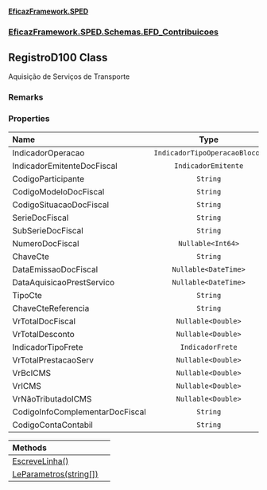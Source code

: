 #### [EficazFramework.SPED](EficazFrameworkSPED.md 'EficazFramework SPED')
### [EficazFramework.SPED.Schemas.EFD_Contribuicoes](EficazFramework.SPED.Schemas.EFD_Contribuicoes.md 'EficazFramework.SPED.Schemas.EFD_Contribuicoes')

## RegistroD100 Class

Aquisição de Serviços de Transporte

### Remarks
### Properties

| Name | Type | |
| :--- | :---: | :--- |
| IndicadorOperacao | `IndicadorTipoOperacaoBlocoD` |  |
| IndicadorEmitenteDocFiscal | `IndicadorEmitente` |  |
| CodigoParticipante | `String` |  |
| CodigoModeloDocFiscal | `String` |  |
| CodigoSituacaoDocFiscal | `String` |  |
| SerieDocFiscal | `String` |  |
| SubSerieDocFiscal | `String` |  |
| NumeroDocFiscal | `Nullable<Int64>` |  |
| ChaveCte | `String` |  |
| DataEmissaoDocFiscal | `Nullable<DateTime>` |  |
| DataAquisicaoPrestServico | `Nullable<DateTime>` |  |
| TipoCte | `String` |  |
| ChaveCteReferencia | `String` |  |
| VrTotalDocFiscal | `Nullable<Double>` |  |
| VrTotalDesconto | `Nullable<Double>` |  |
| IndicadorTipoFrete | `IndicadorFrete` |  |
| VrTotalPrestacaoServ | `Nullable<Double>` |  |
| VrBcICMS | `Nullable<Double>` |  |
| VrICMS | `Nullable<Double>` |  |
| VrNãoTributadoICMS | `Nullable<Double>` |  |
| CodigoInfoComplementarDocFiscal | `String` |  |
| CodigoContaContabil | `String` |  |

| Methods | |
| :--- | :--- |
| [EscreveLinha()](EficazFramework.SPED.Schemas.EFD_Contribuicoes/RegistroD100/EscreveLinha().md 'EficazFramework.SPED.Schemas.EFD_Contribuicoes.RegistroD100.EscreveLinha()') | |
| [LeParametros(string[])](EficazFramework.SPED.Schemas.EFD_Contribuicoes/RegistroD100/LeParametros(string[]).md 'EficazFramework.SPED.Schemas.EFD_Contribuicoes.RegistroD100.LeParametros(string[])') | |
